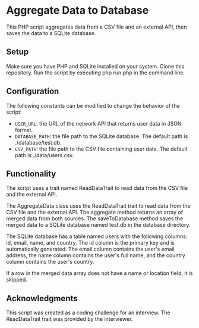 
# Aggregate Data to Database
This PHP script aggregates data from a CSV file and an external API, then saves the data to a SQLite database.

## Setup
Make sure you have PHP and SQLite installed on your system.
Clone this repository.
Run the script by executing php run.php in the command line.

## Configuration
The following constants can be modified to change the behavior of the script:

- `USER_URL`: the URL of the network API that returns user data in JSON format.
- `DATABASE_PATH`: the file path to the SQLite database. The default path is ./database/test.db.
- `CSV_PATH`: the file path to the CSV file containing user data. The default path is ./data/users.csv.

## Functionality
The script uses a trait named ReadDataTrait to read data from the CSV file and the external API.

The AggregateData class uses the ReadDataTrait trait to read data from the CSV file and the external API. The aggregate method returns an array of merged data from both sources. The saveToDatabase method saves the merged data to a SQLite database named test.db in the database directory.

The SQLite database has a table named users with the following columns: id, email, name, and country. The id column is the primary key and is automatically generated. The email column contains the user's email address, the name column contains the user's full name, and the country column contains the user's country.

If a row in the merged data array does not have a name or location field, it is skipped.

## Acknowledgments
This script was created as a coding challenge for an interview. The ReadDataTrait trait was provided by the interviewer.